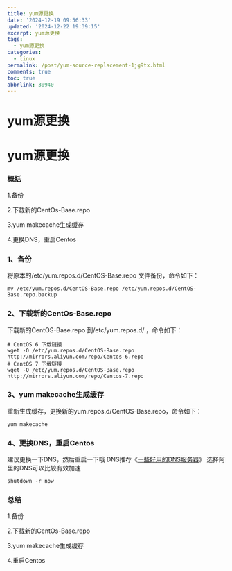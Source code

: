 ```yaml
---
title: yum源更换
date: '2024-12-19 09:56:33'
updated: '2024-12-22 19:39:15'
excerpt: yum源更换
tags:
  - yum源更换
categories:
  - linux
permalink: /post/yum-source-replacement-1jg9tx.html
comments: true
toc: true
abbrlink: 30940
---
```


# yum源更换

# yum源更换

### 概括

1.备份

2.下载新的CentOs-Base.repo

3.yum makecache生成缓存

4.更换DNS，重启Centos

### 1、备份

将原本的/etc/yum.repos.d/CentOS-Base.repo 文件备份，命令如下：

```shell
mv /etc/yum.repos.d/CentOS-Base.repo /etc/yum.repos.d/CentOS-Base.repo.backup
```

### 2、下载新的CentOs-Base.repo

下载新的CentOS-Base.repo 到/etc/yum.repos.d/ ，命令如下：

```shell
# CentOS 6 下载链接
wget -O /etc/yum.repos.d/CentOS-Base.repo http://mirrors.aliyun.com/repo/Centos-6.repo
# CentOS 7 下载链接
wget -O /etc/yum.repos.d/CentOS-Base.repo http://mirrors.aliyun.com/repo/Centos-7.repo
```

### 3、yum makecache生成缓存

重新生成缓存，更换新的yum.repos.d/CentOS-Base.repo，命令如下：

```shell
yum makecache
```

### 4、更换DNS，重启Centos

建议更换一下DNS，然后重启一下哦 DNS推荐《[一些好用的DNS服务器](https://link.zhihu.com/?target=http%3A//blog.yxccan.cn/blog/detail/17)》 选择阿里的DNS可以比较有效加速

```shell
shutdown -r now
```

### 总结

1.备份

2.下载新的CentOs-Base.repo

3.yum makecache生成缓存

4.重启Centos
